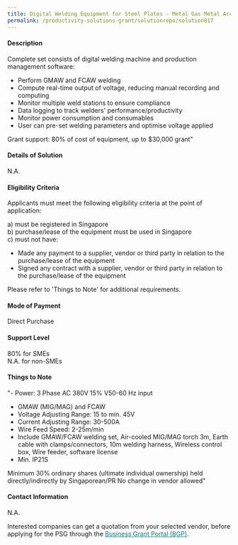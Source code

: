 ```yaml
---
title: Digital Welding Equipment for Steel Plates - Metal Gas Metal Arc Welding (GMAW) and Flux-cored Arc Welding (FCAW)
permalink: /productivity-solutions-grant/solutionrepo/solution817
---
```


#### Description

Complete set consists of digital welding machine and production management software:
- Perform GMAW and FCAW welding
- Compute real-time output of voltage, reducing manual recording and computing
- Monitor multiple weld stations to ensure compliance 
- Data logging to track welders' performance/productivity
- Monitor power consumption and consumables
- User can pre-set welding parameters and optimise voltage applied

Grant support: 80% of cost of equipment, up to $30,000 grant"

#### Details of Solution

N.A.

#### Eligibility Criteria

Applicants must meet the following eligibility criteria at the point of application:

a) must be registered in Singapore <br>
b) purchase/lease of the equipment must be used in Singapore <br>
c) must not have:
- Made any payment to a supplier, vendor or third party in relation to the purchase/lease of the equipment
- Signed any contract with a supplier, vendor or third party in relation to the purchase/lease of the equipment

Please refer to 'Things to Note' for additional requirements.

#### Mode of Payment
Direct Purchase

#### Support Level
80% for SMEs <br>
N.A. for non-SMEs

#### Things to Note
"- Power: 3 Phase AC 380V 15% V50-60 Hz input
- GMAW (MIG/MAG) and FCAW
- Voltage Adjusting Range: 15 to min. 45V
- Current Adjusting Range: 30-500A
- Wire Feed Speed: 2-25m/min
- Include GMAW/FCAW welding set, Air-cooled MIG/MAG torch 3m, Earth cable with clamps/connectors, 10m welding harness, Wireless control box, Wire feeder, software license
- Min. IP21S

Minimum 30% ordinary shares (ultimate individual ownership) held directly/indirectly by Singaporean/PR
No change in vendor allowed"


#### Contact Information
N.A.

Interested companies can get a quotation from your selected vendor, before applying for the PSG through the <a target='_blank' style='color:#037e8a' href='https://www.businessgrants.gov.sg/'>Business Grant Portal (BGP)</a>.
